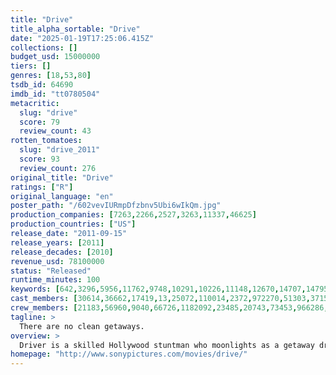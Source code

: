 ```yaml
---
title: "Drive"
title_alpha_sortable: "Drive"
date: "2025-01-19T17:25:06.415Z"
collections: []
budget_usd: 15000000
tiers: []
genres: [18,53,80]
tsdb_id: 64690
imdb_id: "tt0780504"
metacritic:
  slug: "drive"
  score: 79
  review_count: 43
rotten_tomatoes:
  slug: "drive_2011"
  score: 93
  review_count: 276
original_title: "Drive"
ratings: ["R"]
original_language: "en"
poster_path: "/602vevIURmpDfzbnv5Ubi6wIkQm.jpg"
production_companies: [7263,2266,2527,3263,11337,46625]
production_countries: ["US"]
release_date: "2011-09-15"
release_years: [2011]
release_decades: [2010]
revenue_usd: 78100000
status: "Released"
runtime_minutes: 100
keywords: [642,3296,5956,11762,9748,10291,10226,11148,12670,14707,14795,159245,161137,161974,167352,181123,181324,201125,207268,263959,273593,325778]
cast_members: [30614,36662,17419,13,25072,110014,2372,972270,51303,37156,6725,51302,208332,200402,1542941]
crew_members: [21183,56960,9040,66726,1182092,23485,20743,73453,966286,60864,964665,964321,62775,9250,66727]
tagline: >
  There are no clean getaways.
overview: >
  Driver is a skilled Hollywood stuntman who moonlights as a getaway driver for criminals. Though he projects an icy exterior, lately he's been warming up to a pretty neighbor named Irene and her young son, Benicio. When Irene's husband gets out of jail, he enlists Driver's help in a million-dollar heist. The job goes horribly wrong, and Driver must risk his life to protect Irene and Benicio from the vengeful masterminds behind the robbery.
homepage: "http://www.sonypictures.com/movies/drive/"
---
```

